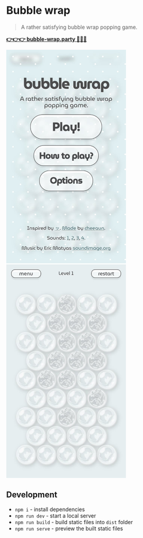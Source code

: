 # Bubble wrap

> A rather satisfying bubble wrap popping game.

**[👉👉👉 bubble-wrap.party 🎉🎉🎉][1]**

[<img src="screenshots/1.jpg" width="320">][1] [<img src="screenshots/2.jpg" width="320">][1]

## Development

- `npm i` - install dependencies
- `npm run dev` - start a local server
- `npm run build` - build static files into `dist` folder
- `npm run serve` - preview the built static files

[1]: https://bubble-wrap.party/
